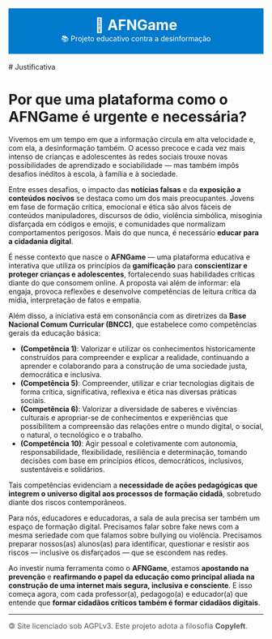<div style="text-align: center; padding: 1rem; background-color: #007ACC; color: white;">
<h1 style="margin: 0;">🧠 AFNGame</h1>
<p style="margin: 0;">📚 Projeto educativo contra a desinformação</p>
</div>
<br />
# Justificativa

# Por que uma plataforma como o AFNGame é urgente e necessária?

Vivemos em um tempo em que a informação circula em alta velocidade e, com ela, a desinformação também. O acesso precoce e cada vez mais intenso de crianças e adolescentes às redes sociais trouxe novas possibilidades de aprendizado e sociabilidade — mas também impôs desafios inéditos à escola, à família e à sociedade.

Entre esses desafios, o impacto das **notícias falsas** e da **exposição a conteúdos nocivos** se destaca como um dos mais preocupantes. Jovens em fase de formação crítica, emocional e ética são alvos fáceis de conteúdos manipuladores, discursos de ódio, violência simbólica, misoginia disfarçada em códigos e emojis, e comunidades que normalizam comportamentos perigosos. Mais do que nunca, é necessário **educar para a cidadania digital**.

É nesse contexto que nasce o **AFNGame** — uma plataforma educativa e interativa que utiliza os princípios da **gamificação** para **conscientizar e proteger crianças e adolescentes**, fortalecendo suas habilidades críticas diante do que consomem online. A proposta vai além de informar: ela engaja, provoca reflexões e desenvolve competências de leitura crítica da mídia, interpretação de fatos e empatia.

Além disso, a iniciativa está em consonância com as diretrizes da **Base Nacional Comum Curricular (BNCC)**, que estabelece como competências gerais da educação básica:

- **(Competência 1)**: Valorizar e utilizar os conhecimentos historicamente construídos para compreender e explicar a realidade, continuando a aprender e colaborando para a construção de uma sociedade justa, democrática e inclusiva.
- **(Competência 5)**: Compreender, utilizar e criar tecnologias digitais de forma crítica, significativa, reflexiva e ética nas diversas práticas sociais.
- **(Competência 6)**: Valorizar a diversidade de saberes e vivências culturais e apropriar-se de conhecimentos e experiências que possibilitem a compreensão das relações entre o mundo digital, o social, o natural, o tecnológico e o trabalho.
- **(Competência 10)**: Agir pessoal e coletivamente com autonomia, responsabilidade, flexibilidade, resiliência e determinação, tomando decisões com base em princípios éticos, democráticos, inclusivos, sustentáveis e solidários.

Tais competências evidenciam a **necessidade de ações pedagógicas que integrem o universo digital aos processos de formação cidadã**, sobretudo diante dos riscos contemporâneos.

Para nós, educadores e educadoras, a sala de aula precisa ser também um espaço de formação digital. Precisamos falar sobre fake news com a mesma seriedade com que falamos sobre bullying ou violência. Precisamos preparar nossos(as) alunos(as) para identificar, questionar e resistir aos riscos — inclusive os disfarçados — que se escondem nas redes.

Ao investir numa ferramenta como o **AFNGame**, estamos **apostando na prevenção** e **reafirmando o papel da educação como principal aliada na construção de uma internet mais segura, inclusiva e consciente**. E isso começa agora, com cada professor(a), pedagogo(a) e educador(a) que entende que **formar cidadãos críticos também é formar cidadãos digitais**.
<br />
<hr />
<footer style="font-size: 0.9rem; color: #555;">
<div style="text-align: left;">🄯 Site licenciado sob AGPLv3. Este projeto adota a filosofia <strong>Copyleft</strong>.</div>
</footer>
